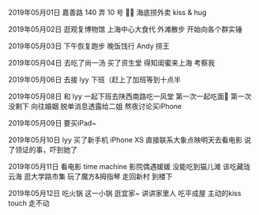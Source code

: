 2019年05月01日
嘉善路 140 弄 10 号
🍅🍳
海底捞外卖
kiss & hug

2019年05月02日
逛观复博物馆
上海中心大食代
外滩散步
开始向各个群实锤

2019年05月03日
下午恢复跑步
晚饭饯行 Andy 捞王

2019年05月04日
去吃了尚一汤
买了资生堂
得知闺蜜来上海 考察我

2019年05月06日
去接 lyy 下班（赶上了加班等到十点半

2019年05月08日
和 lyy 一起下班去陕西南路吃一风堂
第一次一起吃面🍜 第一次没剩下
向往婚姻
脱单消息透露给二姐
熬夜讨论买iPhone

2019年05月09日
要买iPad~

2019年05月10日
lyy 买了新手机 iPhone XS
直接联系大象点映明天去看电影
说了领证的事，吓到她了

2019年05月11日
看电影 time machine
影院偶遇媛媛
没能吃到猫儿滩
该吃藏珑云海
逛大学路市集 玩了魔方&拇指琴
走回新村 到楼下

2019年05月12日
吃火锅 这一小锅
逛宜家~
讲讲家里人
吃平成屋
主动的kiss
touch 走不动